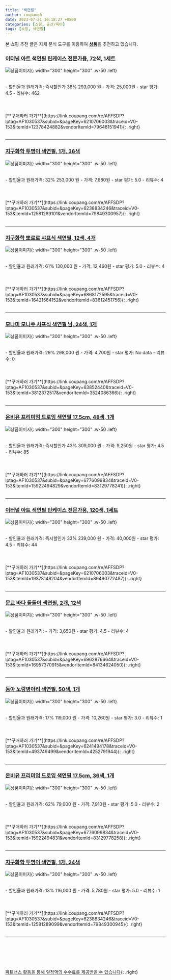 ```yaml
---
title: "색연필"
author: coupang6
date: 2023-07-21 10:18:27 +0800
categories: [쇼핑, 출산/육아]
tags: [쇼핑, 색연필]
---
```


본 쇼핑 추천 글은 자체 분석 도구를 이용하여 [**상품**](https://link.coupang.com/a/bao1ui)을 추천하고 있습니다.

### [이터널 아트 색연필 틴케이스 전문가용, 72색, 1세트](https://link.coupang.com/re/AFFSDP?lptag=AF1030537&subid=&pageKey=6210706003&traceid=V0-153&itemId=12378424882&vendorItemId=79648151941)

![상품이미지](https://thumbnail10.coupangcdn.com/thumbnails/remote/230x230ex/image/retail/images/7886411541540194-d24ee496-9131-468f-9559-e37c38102b1a.jpg){: width="300" height="300" .w-50 .left}


<br>
- 할인율과 원래가격: 즉시할인가 38%  293,000   원
- 가격: 25,000원
- star 평가: 4.5
- 리뷰수: 462
<br>
<br>
<br>
<br>
[**구매하러 가기**](https://link.coupang.com/re/AFFSDP?lptag=AF1030537&subid=&pageKey=6210706003&traceid=V0-153&itemId=12378424882&vendorItemId=79648151941){: .right}
<br>
<br>

---

### [지구화학 투명이 색연필, 1개, 36색](https://link.coupang.com/re/AFFSDP?lptag=AF1030537&subid=&pageKey=6238834246&traceid=V0-153&itemId=12581289101&vendorItemId=79849300957)

![상품이미지](https://thumbnail6.coupangcdn.com/thumbnails/remote/230x230ex/image/rs_quotation_api/a2u2bbfl/69396492356d40888817b4da06cc21cc.jpg){: width="300" height="300" .w-50 .left}


<br>
- 할인율과 원래가격: 32%  253,000   원
- 가격: 7,680원
- star 평가: 5.0
- 리뷰수: 4
<br>
<br>
<br>
<br>
[**구매하러 가기**](https://link.coupang.com/re/AFFSDP?lptag=AF1030537&subid=&pageKey=6238834246&traceid=V0-153&itemId=12581289101&vendorItemId=79849300957){: .right}
<br>
<br>

---

### [지구화학 뽀로로 샤프식 색연필, 12색, 4개](https://link.coupang.com/re/AFFSDP?lptag=AF1030537&subid=&pageKey=6868172595&traceid=V0-153&itemId=16421564152&vendorItemId=83612451756)

![상품이미지](https://thumbnail6.coupangcdn.com/thumbnails/remote/230x230ex/image/rs_quotation_api/be9oltnf/038abc7f3c5444c49ee4821489fea664.jpg){: width="300" height="300" .w-50 .left}


<br>
- 할인율과 원래가격: 61%  130,000   원
- 가격: 12,460원
- star 평가: 5.0
- 리뷰수: 4
<br>
<br>
<br>
<br>
[**구매하러 가기**](https://link.coupang.com/re/AFFSDP?lptag=AF1030537&subid=&pageKey=6868172595&traceid=V0-153&itemId=16421564152&vendorItemId=83612451756){: .right}
<br>
<br>

---

### [모나미 모니주 샤프식 색연필 남, 24색, 1개](https://link.coupang.com/re/AFFSDP?lptag=AF1030537&subid=&pageKey=63852440&traceid=V0-153&itemId=3812372517&vendorItemId=3524086366)

![상품이미지](https://thumbnail9.coupangcdn.com/thumbnails/remote/230x230ex/image/retail/images/3055876301543560-10df05d9-bc53-4479-b4b0-d1237e1d80e6.jpg){: width="300" height="300" .w-50 .left}


<br>
- 할인율과 원래가격: 29%  298,000   원
- 가격: 4,700원
- star 평가: No data
- 리뷰수: 0
<br>
<br>
<br>
<br>
[**구매하러 가기**](https://link.coupang.com/re/AFFSDP?lptag=AF1030537&subid=&pageKey=63852440&traceid=V0-153&itemId=3812372517&vendorItemId=3524086366){: .right}
<br>
<br>

---

### [온비유 프리미엄 드로잉 색연필 17.5cm, 48색, 1개](https://link.coupang.com/re/AFFSDP?lptag=AF1030537&subid=&pageKey=6776099834&traceid=V0-153&itemId=15922494829&vendorItemId=83129778241)

![상품이미지](https://thumbnail10.coupangcdn.com/thumbnails/remote/230x230ex/image/retail/images/2805860357044785-dd218841-acd0-4c86-af6a-db4f6a9cc00f.jpg){: width="300" height="300" .w-50 .left}


<br>
- 할인율과 원래가격: 즉시할인가 43%  309,000   원
- 가격: 9,250원
- star 평가: 4.5
- 리뷰수: 85
<br>
<br>
<br>
<br>
[**구매하러 가기**](https://link.coupang.com/re/AFFSDP?lptag=AF1030537&subid=&pageKey=6776099834&traceid=V0-153&itemId=15922494829&vendorItemId=83129778241){: .right}
<br>
<br>

---

### [이터널 아트 색연필 틴케이스 전문가용, 120색, 1세트](https://link.coupang.com/re/AFFSDP?lptag=AF1030537&subid=&pageKey=6210706003&traceid=V0-153&itemId=19378148204&vendorItemId=86490772487)

![상품이미지](https://thumbnail8.coupangcdn.com/thumbnails/remote/230x230ex/image/vendor_inventory/3dab/25b138c0abb2bd9b4c52afc811e7d03e2a85ea45ea26b8bfa898bb113551.jpg){: width="300" height="300" .w-50 .left}


<br>
- 할인율과 원래가격: 즉시할인가 33%  239,000   원
- 가격: 40,000원
- star 평가: 4.5
- 리뷰수: 44
<br>
<br>
<br>
<br>
[**구매하러 가기**](https://link.coupang.com/re/AFFSDP?lptag=AF1030537&subid=&pageKey=6210706003&traceid=V0-153&itemId=19378148204&vendorItemId=86490772487){: .right}
<br>
<br>

---

### [문교 바다 돌돌이 색연필, 2개, 12색](https://link.coupang.com/re/AFFSDP?lptag=AF1030537&subid=&pageKey=6962876664&traceid=V0-153&itemId=16957370915&vendorItemId=84134624050)

![상품이미지](https://thumbnail9.coupangcdn.com/thumbnails/remote/230x230ex/image/rs_quotation_api/gtxypk7h/1cb739dc1aa9430a9bc807df0739c3ea.jpg){: width="300" height="300" .w-50 .left}


<br>
- 할인율과 원래가격: 
- 가격: 3,650원
- star 평가: 4.5
- 리뷰수: 4
<br>
<br>
<br>
<br>
[**구매하러 가기**](https://link.coupang.com/re/AFFSDP?lptag=AF1030537&subid=&pageKey=6962876664&traceid=V0-153&itemId=16957370915&vendorItemId=84134624050){: .right}
<br>
<br>

---

### [동아 노랑병아리 색연필, 50색, 1개](https://link.coupang.com/re/AFFSDP?lptag=AF1030537&subid=&pageKey=6241494178&traceid=V0-153&itemId=493749499&vendorItemId=4252791944)

![상품이미지](https://thumbnail8.coupangcdn.com/thumbnails/remote/230x230ex/image/retail/images/10467020625034193-96acc543-ff6a-49e8-b921-08eea33ea2c6.jpg){: width="300" height="300" .w-50 .left}


<br>
- 할인율과 원래가격: 17%  119,000   원
- 가격: 10,260원
- star 평가: 3.0
- 리뷰수: 1
<br>
<br>
<br>
<br>
[**구매하러 가기**](https://link.coupang.com/re/AFFSDP?lptag=AF1030537&subid=&pageKey=6241494178&traceid=V0-153&itemId=493749499&vendorItemId=4252791944){: .right}
<br>
<br>

---

### [온비유 프리미엄 드로잉 색연필 17.5cm, 36색, 1개](https://link.coupang.com/re/AFFSDP?lptag=AF1030537&subid=&pageKey=6776099834&traceid=V0-153&itemId=15922494831&vendorItemId=83129778258)

![상품이미지](https://thumbnail9.coupangcdn.com/thumbnails/remote/230x230ex/image/retail/images/4111877341149171-94d01d6f-8194-4f40-bdbe-f680acd12f02.jpg){: width="300" height="300" .w-50 .left}


<br>
- 할인율과 원래가격: 62%  79,000   원
- 가격: 7,910원
- star 평가: 5.0
- 리뷰수: 2
<br>
<br>
<br>
<br>
[**구매하러 가기**](https://link.coupang.com/re/AFFSDP?lptag=AF1030537&subid=&pageKey=6776099834&traceid=V0-153&itemId=15922494831&vendorItemId=83129778258){: .right}
<br>
<br>

---

### [지구화학 투명이 색연필, 1개, 24색](https://link.coupang.com/re/AFFSDP?lptag=AF1030537&subid=&pageKey=6238834246&traceid=V0-153&itemId=12581289099&vendorItemId=79849300945)

![상품이미지](https://thumbnail8.coupangcdn.com/thumbnails/remote/230x230ex/image/rs_quotation_api/treojadx/e74bcdf3a9ed40e2a1e8123d1ad9f8ec.jpg){: width="300" height="300" .w-50 .left}


<br>
- 할인율과 원래가격: 13%  116,000   원
- 가격: 5,780원
- star 평가: 5.0
- 리뷰수: 1
<br>
<br>
<br>
<br>
[**구매하러 가기**](https://link.coupang.com/re/AFFSDP?lptag=AF1030537&subid=&pageKey=6238834246&traceid=V0-153&itemId=12581289099&vendorItemId=79849300945){: .right}
<br>
<br>

---
<br><br><br><br><br> [파트너스 활동을 통해 일정액의 수수료를 제공받을 수 있습니다](https://link.coupang.com/a/bao1ui){: .right}